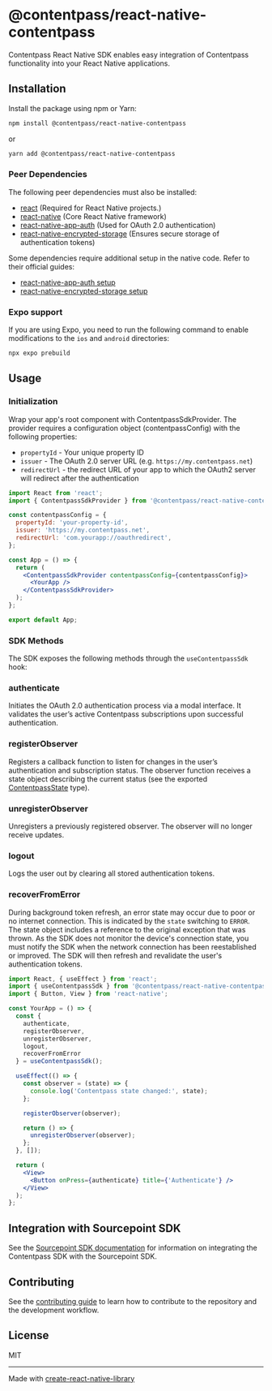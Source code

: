 # @contentpass/react-native-contentpass

Contentpass React Native SDK enables easy integration of Contentpass functionality into your React Native applications.

## Installation
Install the package using npm or Yarn:

```sh
npm install @contentpass/react-native-contentpass
```

or

```sh
yarn add @contentpass/react-native-contentpass
```

### Peer Dependencies
The following peer dependencies must also be installed:
- [react](https://github.com/facebook/react) (Required for React Native projects.)
- [react-native](https://github.com/facebook/react-native) (Core React Native framework)
- [react-native-app-auth](https://github.com/FormidableLabs/react-native-app-auth) (Used for OAuth 2.0 authentication)
- [react-native-encrypted-storage](https://github.com/emeraldsanto/react-native-encrypted-storage) (Ensures secure storage of authentication tokens)

Some dependencies require additional setup in the native code. Refer to their official guides:
- [react-native-app-auth setup](https://commerce.nearform.com/open-source/react-native-app-auth/docs#setup)
- [react-native-encrypted-storage setup](https://github.com/emeraldsanto/react-native-encrypted-storage?tab=readme-ov-file#installation)

### Expo support
If you are using Expo, you need to run the following command to enable modifications to the `ios` and `android` directories:

```sh
npx expo prebuild
```

## Usage

### Initialization
Wrap your app's root component with ContentpassSdkProvider. The provider requires a configuration object (contentpassConfig) with the following properties:
- `propertyId` - Your unique property ID
- `issuer` - The OAuth 2.0 server URL (e.g. `https://my.contentpass.net`)
- `redirectUrl` - the redirect URL of your app to which the OAuth2 server will redirect after the authentication


```jsx
import React from 'react';
import { ContentpassSdkProvider } from '@contentpass/react-native-contentpass';

const contentpassConfig = {
  propertyId: 'your-property-id',
  issuer: 'https://my.contentpass.net',
  redirectUrl: 'com.yourapp://oauthredirect',
};

const App = () => {
  return (
    <ContentpassSdkProvider contentpassConfig={contentpassConfig}>
      <YourApp />
    </ContentpassSdkProvider>
  );
};

export default App;
```

### SDK Methods
The SDK exposes the following methods through the `useContentpassSdk` hook:

### authenticate
Initiates the OAuth 2.0 authentication process via a modal interface. It validates the user’s active Contentpass subscriptions
upon successful authentication.

### registerObserver
Registers a callback function to listen for changes in the user’s authentication and subscription status. The observer function
receives a state object describing the current status (see the exported [ContentpassState](./src/types/ContentpassState.ts) type).

### unregisterObserver
Unregisters a previously registered observer. The observer will no longer receive updates.

### logout
Logs the user out by clearing all stored authentication tokens.

### recoverFromError
During background token refresh, an error state may occur due to poor or no internet connection. This is indicated by the
`state` switching to `ERROR`. The state object includes a reference to the original exception that was thrown. As the SDK
does not monitor the device's connection state, you must notify the SDK when the network connection has been reestablished
or improved. The SDK will then refresh and revalidate the user's authentication tokens.

```jsx
import React, { useEffect } from 'react';
import { useContentpassSdk } from '@contentpass/react-native-contentpass';
import { Button, View } from 'react-native';

const YourApp = () => {
  const {
    authenticate,
    registerObserver,
    unregisterObserver,
    logout,
    recoverFromError
  } = useContentpassSdk();

  useEffect(() => {
    const observer = (state) => {
      console.log('Contentpass state changed:', state);
    };

    registerObserver(observer);

    return () => {
      unregisterObserver(observer);
    };
  }, []);

  return (
    <View>
      <Button onPress={authenticate} title={'Authenticate'} />
    </View>
  );
};
```

## Integration with Sourcepoint SDK

See the [Sourcepoint SDK documentation](docs/SOURCEPOINT_SDK_INTEGRATION.md) for information on integrating the Contentpass SDK with the Sourcepoint SDK.

## Contributing

See the [contributing guide](docs/CONTRIBUTING.md) to learn how to contribute to the repository and the development workflow.


## License

MIT

---

Made with [create-react-native-library](https://github.com/callstack/react-native-builder-bob)
